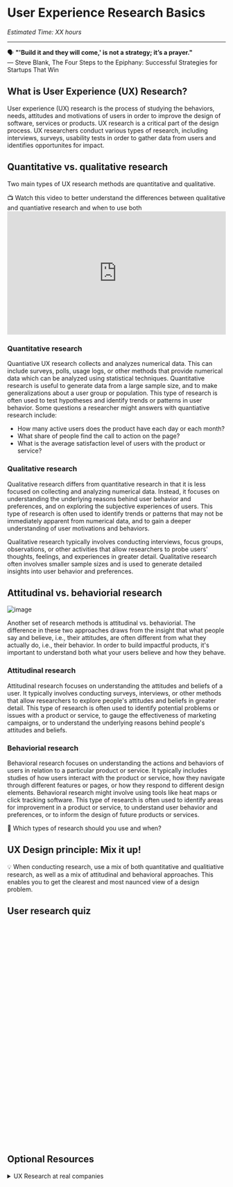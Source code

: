 # User Experience Research Basics

*Estimated Time: XX hours*

---

<aside>
  
  🗣 **"'Build it and they will come,' is not a strategy; it’s a prayer."** <br>
  — Steve Blank, The Four Steps to the Epiphany: Successful Strategies for Startups That Win

</aside>


## What is User Experience (UX) Research?
User experience (UX) research is the process of studying the behaviors, needs, attitudes and motivations of users in order to improve the design of software, services or products. UX research is a critical part of the design process. UX researchers conduct various types of research, including interviews, surveys, usability tests in order to gather data from users and identifies opportunites for impact. 

  

## Quantitative vs. qualitative research
Two main types of UX research methods are quantitative and qualitative. 

<aside> 
  📺 Watch this video to better understand the differences between qualitative and quantiative research and when to use both
</aside>

<div style="position: relative; padding-bottom: 56.25%; height: 0;">
  <iframe width="560" height="315" src="https://www.youtube.com/embed/LmWPygSxMms" title="YouTube video player" frameborder="0" allow="accelerometer; autoplay; clipboard-write; encrypted-media; gyroscope; picture-in-picture" allowfullscreen style="position: absolute; top: 0; left: 0; width: 100%; height: 100%;"
></iframe>
</div>


### Quantitative research 
Quantiative UX research collects and analyzes numerical data. This can include surveys, polls, usage logs, or other methods that provide numerical data which can be analyzed using statistical techniques. Quantitative research is useful to generate data from a large sample size, and to make generalizations about a user group or population. This type of research is often used to test hypotheses and identify trends or patterns in user behavior. Some questions a researcher might answers with quantiative research include:
- How many active users does the product have each day or each month?
- What share of people find the call to action on the page?
- What is the average satisfaction level of users with the product or service?

### Qualitative research
Qualitative research differs from quantitative research in that it is less focused on collecting and analyzing numerical data. Instead, it focuses on understanding the underlying reasons behind user behavior and preferences, and on exploring the subjective experiences of users. This type of research is often used to identify trends or patterns that may not be immediately apparent from numerical data, and to gain a deeper understanding of user motivations and behaviors.

Qualitative research typically involves conducting interviews, focus groups, observations, or other activities that allow researchers to probe users' thoughts, feelings, and experiences in greater detail. Qualitative research often involves smaller sample sizes and is used to generate detailed insights into user behavior and preferences.




## Attitudinal vs. behaviorial research


![image](https://user-images.githubusercontent.com/1774663/205453222-f7e80444-0b86-4601-89ad-499d4e69334a.png)


Another set of research methods is attitudinal vs. behaviorial. The difference in these two approaches draws from the insight that what people say and believe, i.e., their attitudes, are often different from what they actually do, i.e., their behavior. In order to build impactful products, it's important to understand both what your users believe and how they behave. 



### Attitudinal research 
Attitudinal research focuses on understanding the attitudes and beliefs of a user. It typically involves conducting surveys, interviews, or other methods that allow researchers to explore people's attitudes and beliefs in greater detail. This type of research is often used to identify potential problems or issues with a product or service, to gauge the effectiveness of marketing campaigns, or to understand the underlying reasons behind people's attitudes and beliefs.

### Behaviorial research

Behavioral research focuses on understanding the actions and behaviors of users in relation to a particular product or service. It typically includes studies of how users interact with the product or service, how they navigate through different features or pages, or how they respond to different design elements. Behavioral research might involve using tools like heat maps or click tracking software. This type of research is often used to identify areas for improvement in a product or service, to understand user behavior and preferences, or to inform the design of future products or services.

<aside>
🤔 Which types of research should you use and when?
</aside>

## UX Design principle: Mix it up!
💡 When conducting research, use a mix of both quantitative and qualitiative research, as well as a mix of attitudinal and behavioral approaches. This enables you to get the clearest and most naunced view of a design problem. 


## User research quiz

<div data-tf-widget="KEYpn8Mu" data-tf-opacity="100" data-tf-iframe-props="title=UX research quiz" data-tf-transitive-search-params style="width:100%;height:500px;"></div><script src="//embed.typeform.com/next/embed.js"></script>

## Optional Resources

<details>
<summary>UX Research at real companies</summary>
  <a href="https://www.answerlab.com/insights/takeaways-forrester-sf" target="_blank"> How instagram's culture of ux research positively impacts customer experience: takeaways from forrester cxsf</a><br />
  <a href="https://about.gitlab.com/handbook/product/ux/ux-research/" target="_blank">UX Reseaarch at Gitlab</a>
</details>


